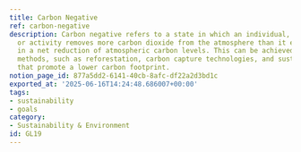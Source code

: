 ```yaml
---
title: Carbon Negative
ref: carbon-negative
description: Carbon negative refers to a state in which an individual, organization,
  or activity removes more carbon dioxide from the atmosphere than it emits, resulting
  in a net reduction of atmospheric carbon levels. This can be achieved through various
  methods, such as reforestation, carbon capture technologies, and sustainable practices
  that promote a lower carbon footprint.
notion_page_id: 877a5dd2-6141-40cb-8afc-df22a2d3bd1c
exported_at: '2025-06-16T14:24:48.686007+00:00'
tags:
- sustainability
- goals
category:
- Sustainability & Environment
id: GL19
---
```


